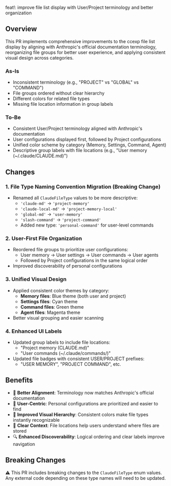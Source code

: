 feat!: improve file list display with User/Project terminology and better organization

## Overview

This PR implements comprehensive improvements to the ccexp file list display by aligning with Anthropic's official documentation terminology, reorganizing file groups for better user experience, and applying consistent visual design across categories.

### As-Is
- Inconsistent terminology (e.g., "PROJECT" vs "GLOBAL" vs "COMMAND")
- File groups ordered without clear hierarchy
- Different colors for related file types
- Missing file location information in group labels

### To-Be
- Consistent User/Project terminology aligned with Anthropic's documentation
- User configurations displayed first, followed by Project configurations
- Unified color scheme by category (Memory, Settings, Command, Agent)
- Descriptive group labels with file locations (e.g., "User memory (~/.claude/CLAUDE.md)")

## Changes

### 1. File Type Naming Convention Migration (Breaking Change)
- Renamed all `ClaudeFileType` values to be more descriptive:
  - `'claude-md'` → `'project-memory'`
  - `'claude-local-md'` → `'project-memory-local'`
  - `'global-md'` → `'user-memory'`
  - `'slash-command'` → `'project-command'`
  - Added new type: `'personal-command'` for user-level commands

### 2. User-First File Organization
- Reordered file groups to prioritize user configurations:
  - User memory → User settings → User commands → User agents
  - Followed by Project configurations in the same logical order
- Improved discoverability of personal configurations

### 3. Unified Visual Design
- Applied consistent color themes by category:
  - **Memory files**: Blue theme (both user and project)
  - **Settings files**: Cyan theme
  - **Command files**: Green theme
  - **Agent files**: Magenta theme
- Better visual grouping and easier scanning

### 4. Enhanced UI Labels
- Updated group labels to include file locations:
  - "Project memory (CLAUDE.md)"
  - "User commands (~/.claude/commands/)"
- Updated file badges with consistent USER/PROJECT prefixes:
  - "USER MEMORY", "PROJECT COMMAND", etc.

## Benefits

- 🎯 **Better Alignment**: Terminology now matches Anthropic's official documentation
- 👤 **User-Centric**: Personal configurations are prioritized and easier to find
- 🎨 **Improved Visual Hierarchy**: Consistent colors make file types instantly recognizable
- 📍 **Clear Context**: File locations help users understand where files are stored
- 🔍 **Enhanced Discoverability**: Logical ordering and clear labels improve navigation


## Breaking Changes

⚠️ This PR includes breaking changes to the `ClaudeFileType` enum values. Any external code depending on these type names will need to be updated.
